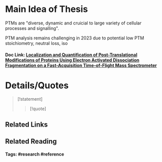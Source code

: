 # Main Idea of Thesis

PTMs are "diverse, dynamic and cruicial to large variety of cellular processes and signalling".

PTM analysis remains challenging in 2023 due to potential low PTM stoichiometry, neutral loss, iso



#### Doc Link: [Localization and Quantification of Post-Translational Modifications of Proteins Using Electron Activated Dissociation Fragmentation on a Fast-Acquisition Time-of-Flight **Mass Spectrometer**](https://pubs.acs.org/doi/abs/10.1021/jasms.3c00144?casa_token=FSrZ2lIcPxMAAAAA:WptDQFWiwNZM34clc8Hxfn1crqskfTV0lWNWmtjiltMYg60eruKyTyU5ZuQGcH7DRY0LjFsOweFqwHA)


# Details/Quotes

> [!statement] 
> 
> >[!quote]




## Related Links

## Related Reading



#### Tags: #research #reference 